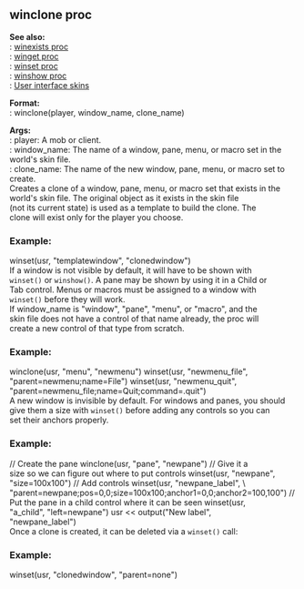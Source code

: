 ## winclone proc    
**See also:**    
:   [winexists proc](/proc/winexists)    
:   [winget proc](/proc/winget)    
:   [winset proc](/proc/winset)    
:   [winshow proc](/proc/winshow)    
:   [User interface skins](/%7Bskin%7D)    
<!-- -->    
**Format:**    
:   winclone(player, window_name, clone_name)    
<!-- -->    
**Args:**    
:   player: A mob or client.    
:   window_name: The name of a window, pane, menu, or macro set in the    
    world\'s skin file.    
:   clone_name: The name of the new window, pane, menu, or macro set to    
    create.    
Creates a clone of a window, pane, menu, or macro set that exists in the    
world\'s skin file. The original object as it exists in the skin file    
(not its current state) is used as a template to build the clone. The    
clone will exist only for the player you choose.    
### Example:    
winset(usr, \"templatewindow\", \"clonedwindow\")    
If a window is not visible by default, it will have to be shown with    
`winset()` or `winshow()`. A pane may be shown by using it in a Child or    
Tab control. Menus or macros must be assigned to a window with    
`winset()` before they will work.    
If window_name is \"window\", \"pane\", \"menu\", or \"macro\", and the    
skin file does not have a control of that name already, the proc will    
create a new control of that type from scratch.    
### Example:    
winclone(usr, \"menu\", \"newmenu\") winset(usr, \"newmenu_file\",    
\"parent=newmenu;name=File\") winset(usr, \"newmenu_quit\",    
\"parent=newmenu_file;name=Quit;command=.quit\")    
A new window is invisible by default. For windows and panes, you should    
give them a size with `winset()` before adding any controls so you can    
set their anchors properly.    
### Example:    
// Create the pane winclone(usr, \"pane\", \"newpane\") // Give it a    
size so we can figure out where to put controls winset(usr, \"newpane\",    
\"size=100x100\") // Add controls winset(usr, \"newpane_label\", \\    
\"parent=newpane;pos=0,0;size=100x100;anchor1=0,0;anchor2=100,100\") //    
Put the pane in a child control where it can be seen winset(usr,    
\"a_child\", \"left=newpane\") usr \<\< output(\"New label\",    
\"newpane_label\")    
Once a clone is created, it can be deleted via a `winset()` call:    
### Example:    
winset(usr, \"clonedwindow\", \"parent=none\")  